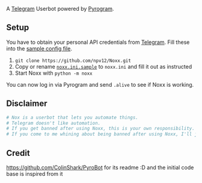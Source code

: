 A [Telegram](https://telegram.org) Userbot powered by [Pyrogram](https://pyrogram.org).

## Setup
You have to obtain your personal API credentials from [Telegram](https://my.telegram.org?to=apps).
Fill these into the [sample config file](noxx.ini.sample).

1. `git clone https://github.com/npv12/Noxx.git`
2. Copy or rename [`noxx.ini.sample`](noxx.ini.sample) to `noxx.ini` and fill it out as instructed
3. Start Noxx with `python -m noxx`

You can now log in via Pyrogram and send `.alive` to see if Noxx is working.

## Disclaimer
```Python
# Nox is a userbot that lets you automate things.
# Telegram doesn't like automation.
# If you get banned after using Noxx, this is your own responsibility.
# If you come to me whining about being banned after using Noxx, I'll just block you.


```
## Credit
https://github.com/ColinShark/PyroBot for its readme :D and the initial code base is inspired from it
